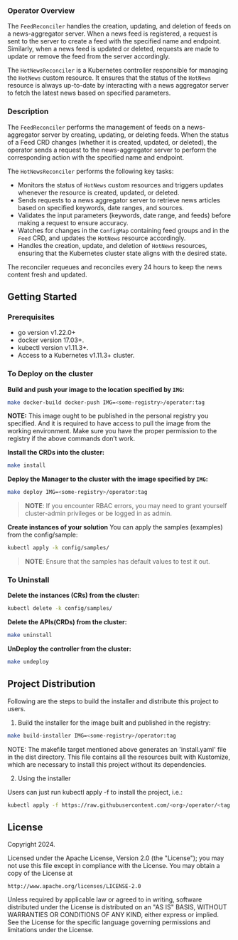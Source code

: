 ### Operator Overview
The `FeedReconciler` handles the creation, updating, and deletion of feeds on a news-aggregator server.
When a news feed is registered, a request is sent to the server to create a feed
with the specified name and endpoint.
Similarly, when a news feed is updated or deleted, requests are made to update
or remove the feed from the server accordingly.

The `HotNewsReconciler` is a Kubernetes controller responsible for managing the `HotNews` custom resource. 
It ensures that the status of the `HotNews` resource is always up-to-date by interacting with a news aggregator server
to fetch the latest news based on specified parameters.

### Description

The `FeedReconciler` performs the management of feeds on a news-aggregator server by creating,
updating, or deleting feeds.
When the status of a Feed CRD changes (whether it is created, updated, or deleted),
the operator sends a request to the news-aggregator server to perform the corresponding action
with the specified name and endpoint.

The `HotNewsReconciler` performs the following key tasks:
- Monitors the status of `HotNews` custom resources and triggers updates whenever the resource is created, updated, or deleted.
- Sends requests to a news aggregator server to retrieve news articles based on specified keywords, date ranges, and sources.
- Validates the input parameters (keywords, date range, and feeds) before making a request to ensure accuracy.
- Watches for changes in the `ConfigMap` containing feed groups and in the `Feed` CRD, and updates the `HotNews` resource accordingly.
- Handles the creation, update, and deletion of `HotNews` resources, ensuring that the Kubernetes cluster state aligns with the desired state.

The reconciler requeues and reconciles every 24 hours to keep the news content fresh and updated.

## Getting Started

### Prerequisites
- go version v1.22.0+
- docker version 17.03+.
- kubectl version v1.11.3+.
- Access to a Kubernetes v1.11.3+ cluster.

### To Deploy on the cluster
**Build and push your image to the location specified by `IMG`:**

```sh
make docker-build docker-push IMG=<some-registry>/operator:tag
```

**NOTE:** This image ought to be published in the personal registry you specified.
And it is required to have access to pull the image from the working environment.
Make sure you have the proper permission to the registry if the above commands don’t work.

**Install the CRDs into the cluster:**

```sh
make install
```

**Deploy the Manager to the cluster with the image specified by `IMG`:**

```sh
make deploy IMG=<some-registry>/operator:tag
```

> **NOTE**: If you encounter RBAC errors, you may need to grant yourself cluster-admin
privileges or be logged in as admin.

**Create instances of your solution**
You can apply the samples (examples) from the config/sample:

```sh
kubectl apply -k config/samples/
```

>**NOTE**: Ensure that the samples has default values to test it out.

### To Uninstall
**Delete the instances (CRs) from the cluster:**

```sh
kubectl delete -k config/samples/
```

**Delete the APIs(CRDs) from the cluster:**

```sh
make uninstall
```

**UnDeploy the controller from the cluster:**

```sh
make undeploy
```

## Project Distribution

Following are the steps to build the installer and distribute this project to users.

1. Build the installer for the image built and published in the registry:

```sh
make build-installer IMG=<some-registry>/operator:tag
```

NOTE: The makefile target mentioned above generates an 'install.yaml'
file in the dist directory. This file contains all the resources built
with Kustomize, which are necessary to install this project without
its dependencies.

2. Using the installer

Users can just run kubectl apply -f <URL for YAML BUNDLE> to install the project, i.e.:

```sh
kubectl apply -f https://raw.githubusercontent.com/<org>/operator/<tag or branch>/dist/install.yaml
```

## License

Copyright 2024.

Licensed under the Apache License, Version 2.0 (the "License");
you may not use this file except in compliance with the License.
You may obtain a copy of the License at

    http://www.apache.org/licenses/LICENSE-2.0

Unless required by applicable law or agreed to in writing, software
distributed under the License is distributed on an "AS IS" BASIS,
WITHOUT WARRANTIES OR CONDITIONS OF ANY KIND, either express or implied.
See the License for the specific language governing permissions and
limitations under the License.


